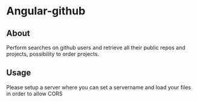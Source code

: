 #  A n g u l a r - g i t h u b 

## About
Perform searches on github users and retrieve all their public repos and projects, possibility to order projects.

## Usage
Please setup a server where you can set a servername and load your files in order to allow CORS
